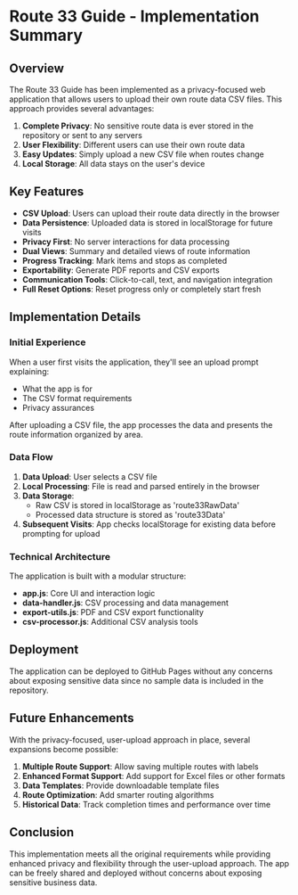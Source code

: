 # Route 33 Guide - Implementation Summary

## Overview

The Route 33 Guide has been implemented as a privacy-focused web application that allows users to upload their own route data CSV files. This approach provides several advantages:

1. **Complete Privacy**: No sensitive route data is ever stored in the repository or sent to any servers
2. **User Flexibility**: Different users can use their own route data
3. **Easy Updates**: Simply upload a new CSV file when routes change
4. **Local Storage**: All data stays on the user's device

## Key Features

- **CSV Upload**: Users can upload their route data directly in the browser
- **Data Persistence**: Uploaded data is stored in localStorage for future visits
- **Privacy First**: No server interactions for data processing
- **Dual Views**: Summary and detailed views of route information
- **Progress Tracking**: Mark items and stops as completed
- **Exportability**: Generate PDF reports and CSV exports
- **Communication Tools**: Click-to-call, text, and navigation integration
- **Full Reset Options**: Reset progress only or completely start fresh

## Implementation Details

### Initial Experience

When a user first visits the application, they'll see an upload prompt explaining:
- What the app is for
- The CSV format requirements
- Privacy assurances

After uploading a CSV file, the app processes the data and presents the route information organized by area.

### Data Flow

1. **Data Upload**: User selects a CSV file
2. **Local Processing**: File is read and parsed entirely in the browser
3. **Data Storage**: 
   - Raw CSV is stored in localStorage as 'route33RawData'
   - Processed data structure is stored as 'route33Data'
4. **Subsequent Visits**: App checks localStorage for existing data before prompting for upload

### Technical Architecture

The application is built with a modular structure:
- **app.js**: Core UI and interaction logic
- **data-handler.js**: CSV processing and data management
- **export-utils.js**: PDF and CSV export functionality
- **csv-processor.js**: Additional CSV analysis tools

## Deployment

The application can be deployed to GitHub Pages without any concerns about exposing sensitive data since no sample data is included in the repository.

## Future Enhancements

With the privacy-focused, user-upload approach in place, several expansions become possible:

1. **Multiple Route Support**: Allow saving multiple routes with labels
2. **Enhanced Format Support**: Add support for Excel files or other formats
3. **Data Templates**: Provide downloadable template files
4. **Route Optimization**: Add smarter routing algorithms
5. **Historical Data**: Track completion times and performance over time

## Conclusion

This implementation meets all the original requirements while providing enhanced privacy and flexibility through the user-upload approach. The app can be freely shared and deployed without concerns about exposing sensitive business data.

